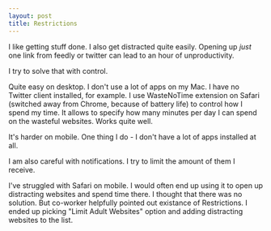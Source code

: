 ```yaml
---
layout: post
title: Restrictions
---
```


I like getting stuff done. I also get distracted quite easily. Opening up _just_ one link from feedly or twitter can lead to an hour of unproductivity.

I try to solve that with control.

Quite easy on desktop. I don't use a lot of apps on my Mac. I have no Twitter client installed, for example. I use WasteNoTime extension on Safari (switched away from Chrome, because of battery life) to control how I spend my time. It allows to specify how many minutes per day I can spend on the wasteful websites. Works quite well.

It's harder on mobile. One thing I do - I don't have a lot of apps installed at all.

I am also careful with notifications. I try to limit the amount of them I receive.

I've struggled with Safari on mobile. I would often end up using it to open up distracting websites and spend time there. I thought that there was no solution. But co-worker helpfully pointed out existance of Restrictions. I ended up picking "Limit Adult Websites" option and adding distracting websites to the list.
